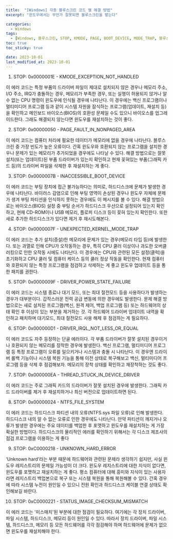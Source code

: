 ```yaml
---
title:  "[Windows] 각종 블루스크린 코드 별 해결 방법"
excerpt: "윈도우에서는 무언가 잘못되면 블루스크린을 뱉는다"

categories:
  - Windows
tags:
  - [Windows, 블루스크린, STOP, KMODE, PAGE, BOOT_DEVICE, MODE_TRAP, 블루스크린 해결, 블루스크린 코드 별 해결 방법]
toc: true
toc_sticky: true

date: 2023-10-01
last_modified_at: 2023-10-01
---
```


1. STOP: 0x0000001E - KMODE_EXCEPTION_NOT_HANDLED

이 에러 코드는 특정 부품의 드라이버 파일이 제대로 설치되지 않은 경우나 메모리 주소, I/O 주소, IRQ가 충돌하는 경우, 메모리가 부족한 경우, 또는 실행이 허용되지 않거나 알 수 없는 CPU 명령이 윈도우에 인식될 경우에 나타난다. 이 경우에는 백신 프로그램이나 멀티미디어 프로그램 등과 같이 시스템 자원을 잠식하는 프로그램(업데이트, 재설치 등)을 확인하고 메인보드 바이오스(BIOS)의 호환성 문제일 수도 있으니 바이오스를 업그레이드한다. 그래도 해결되지 않는다면 윈도우를 재설치하는 것이 좋다. 

2. STOP: 0x00000050 - PAGE_FAULT_IN_NONPAGED_AREA

이 에러 코드는 컴퓨터 처리에 필요한 데이터가 메모리에 없을 경우에 나타난다. 블루스크린 중 가장 빈도가 높은 오류이다. 간혹 윈도우와 호환되지 않는 프로그램을 설치한 경우나 문제가 있는 메모리가 추가되었을 경우에도 나타날 수 있다. 해결 방법으로는 잘못 설치(또는 업데이트)된 부품 드라이버가 있는지 확인하고 현재 꽂혀있는 부품(그래픽 카드 등)의 드라이버 파일을 삭제한 후 재설치하는 게 좋다.

3. STOP: 0x0000007B - INACCESSIBLE_BOOT_DEVICE

이 에러 코드는 부팅 장치에 접근 불가능하다는 의미로, 하드디스크에 문제가 발생한 경우에 나타난다. 바이러스 감염으로 인해 부팅 영역이 손상된 경우나 윈도우 자체에 문제가 생겨 부팅 파티션을 인식하지 못하는 경우에도 이 메시지를 볼 수 있다. 해결 방법으로는 바이오스(BIOS) 설정 중 부팅 순서가 하드디스크 우선으로 설정되어 있는지 확인하고, 현재 CD-ROM이나 USB 메모리, 플로피 디스크 등이 꽂혀 있는지 확인한다. 또한 새로 추가한 하드디스크가 있다면 제거 후 재시도해본다.

4. STOP: 0x0000007F - UNEXPECTED_KERNEL_MODE_TRAP

이 에러 코드는 추가 설치(증설)한 메모리에 문제가 있는 경우(메모리 타입 등)에 발생한다. 또는 과열로 인해 CPU가 오작동하는 경우, 특히 CPU 쿨러 이상이나 과도한 오버클러킹으로 인한 오작동 시에도 나타난다. 이 경우에는 CPU와 관련된 모든 설정(클럭)을 초기화하고 CPU 쿨러 및 컴퓨터 케이스 등의 쿨러 정상 작동을 확인한다. 현재 컴퓨터와 호환되지 않는 특정 프로그램을 점검하고 삭제하는 게 좋고 윈도우 업데이트 등을 통한 패치를 권한다.

5. STOP: 0x0000009F - DRIVER_POWER_STATE_FAILURE

이 에러 코드는 시스템 종료나 대기 모드, 또는 최대 절전모드 등을 사용하다가 발생하는 경우가 대부분이다. 갑작스러운 전력 공급 변동에 의한 경우에도 발생한다. 문제 해결 방법으로는 새로 설치된 프로그램(백신, 원격 제어, 백업 프로그램 등) 또는 하드웨어의 상태 확인 후 이상이 있는 부분을 제거하는 것. 각 하드웨어 드라이버 업데이트 내역을 확인하고 패치하며 대기모드, 최대 절전모드 사용 해제 후 점검하는 게 필요하다.

6. STOP: 0x000000D1 - DRIVER_IRQL_NOT_LESS_OR_EQUAL

이 에러 코드도 자주 등장하는 단골 에러이다. 각 부품 드라이버가 잘못 설치된 경우이거나 호환되지 않는 메모리를 장착한 경우에 발생한다. 백신 프로그램, 멀티미디어 프로그램 등 특정 프로그램이 오류를 일으키거나 시스템과 충돌 시 나타난다. 이 경우엔 드라이버 롤백 기능이나 시스템 복원 기능을 통해 이전 상태로 복구해보고 백신, 멀티미디어 프로그램 등을 삭제 후 점검해보자. 메모리의 장착 상태를 확인하고 재장착하는 것도 좋다.

7. STOP: 0x000000EA - THREAD_STUCK_IN_DEVICE_DRIVER

이 에러 코드는 주로 그래픽 카드의 드라이버가 잘못 설치된 경우에 발생한다. 그래픽 카드 드라이버를 제거 후 재설치하거나 최신 버전으로 업데이트하면 된다.

8. STOP: 0x00000024 - NTFS_FILE_SYSTEM

이 에러 코드는 하드디스크 파티션 내의 오류(NTFS.sys 파일 오류)로 인해 발생한다. 하드디스크 내의 알 수 없는 오류로 인한 경우에도 나타난다. 만약 파티션이 깨지거나 오류가 발생한 경우에는 주요 데이터를 백업한 후 포맷하고 윈도우를 재설치하는 게 가장 확실한 방법이다. 하드디스크의 물리적인 에러를 확인하기 위해서는 각 디스크 제조사의 점검 프로그램을 이용하는 게 좋다

9. STOP: 0xC0000218 - UNKNOWN_HARD_ERROR

‘Unknown hard’라는 부분 때문에 하드웨어와 관련된 문제라 생각하기 쉽지만, 사실 윈도우 레지스트리의 문제일 가능성이 더 크다. 윈도우 레지스트리에 대한 지식이 없다면, 윈도우를 포맷하고 재설치하는 게 좋다. 평소 컴퓨터에 대해 흥미와 지식이 있는 사용자라면 레지스트리 백업본으로 복구 또는 시스템 복원을 통해 복원해볼 수 있다. 간혹 경우에 따라 시스템 누전이 원인일 수 있으니 전원 확인과 하드디스크 케이블 연결 상태도 확인해보길 바란다.

10. STOP: 0xC0000221 - STATUS_IMAGE_CHECKSUM_MISMATCH

이 에러 코드는 '미스매치'된 부분에 대한 점검이 필요하다. 여기에는 각 장치 드라이버, 파일 시스템, 하드디스크, 메모리 등이 원인일 수 있다. 따라서 장치 드라이버, 파일 시스템, 하드디스크, 메모리 등 모든 하드웨어를 각각 점검해야 하며 하드웨어에 문제가 없으면 윈도우를 재설치해야 한다.